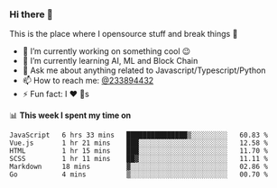 ### Hi there 👋

<!--
**a233894432/a233894432** is a ✨ _special_ ✨ repository because its `README.md` (this file) appears on your GitHub profile.

Here are some ideas to get you started:

- 🔭 I’m currently working on ...
- 🌱 I’m currently learning ...
- 👯 I’m looking to collaborate on ...
- 🤔 I’m looking for help with ...
- 💬 Ask me about ...
- 📫 How to reach me: ...
- 😄 Pronouns: ...
- ⚡ Fun fact: ...
-->
 
 
This is the place where I opensource stuff and break things :rofl:

- 🔭 I’m currently working on something cool :wink:
- 🌱 I’m currently learning AI, ML and Block Chain
- 💬 Ask me about anything related to Javascript/Typescript/Python
- 📫 How to reach me: [@233894432](https://twitter.com/233894432)
- ⚡ Fun fact: I :heart: :dog:s

📊 **This week I spent my time on**
<!--START_SECTION:waka-->

```text
JavaScript   6 hrs 33 mins   ███████████████▒░░░░░░░░░   60.83 %
Vue.js       1 hr 21 mins    ███░░░░░░░░░░░░░░░░░░░░░░   12.58 %
HTML         1 hr 15 mins    ███░░░░░░░░░░░░░░░░░░░░░░   11.70 %
SCSS         1 hr 11 mins    ██▓░░░░░░░░░░░░░░░░░░░░░░   11.11 %
Markdown     18 mins         ▓░░░░░░░░░░░░░░░░░░░░░░░░   02.86 %
Go           4 mins          ▒░░░░░░░░░░░░░░░░░░░░░░░░   00.70 %
```

<!--END_SECTION:waka-->
